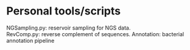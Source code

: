Personal tools/scripts
=========

NGSampling.py: reservoir sampling for NGS data.  
RevComp.py: reverse complement of sequences.
Annotation: bacterial annotation pipeline
